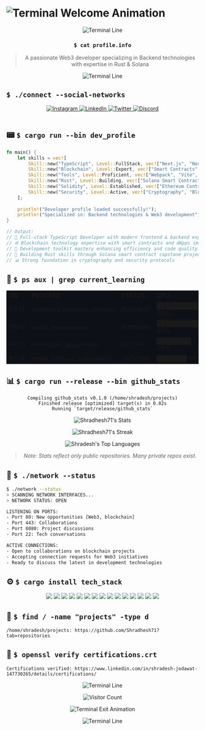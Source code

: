 # <img src="https://readme-typing-svg.demolab.com?font=Fira+Code&size=32&duration=2800&pause=2000&color=00FF41&background=000000&center=true&vCenter=true&width=940&height=50&lines=~$+whoami+%3E+shradesh_jain;~$+echo+%22Welcome+to+my+terminal%22" align="center" alt="Terminal Welcome Animation">

<div align="center">
  
  ![Terminal Line](https://i.imgur.com/waxVImv.png)
  
  ### `$ cat profile.info`
  > A passionate Web3 developer specializing in Backend technologies with expertise in Rust & Solana
  
  ![Terminal Line](https://i.imgur.com/waxVImv.png)
</div>

## `$ ./connect --social-networks`

<div align="center">
  <a href="https://www.instagram.com/shradesh_jain71/">
    <img src="https://img.shields.io/badge/-Instagram-%23E4405F?style=for-the-badge&logo=instagram&logoColor=white&labelColor=black" alt="Instagram"/>
  </a>
  <a href="https://www.linkedin.com/in/shradesh-jain-147730265/">
    <img src="https://img.shields.io/badge/-LinkedIn-%230077B5?style=for-the-badge&logo=linkedin&logoColor=white&labelColor=black" alt="LinkedIn"/>
  </a>
  <a href="https://x.com/Shradeshjain835">
    <img src="https://img.shields.io/badge/-Twitter-%231DA1F2?style=for-the-badge&logo=x&logoColor=white&labelColor=black" alt="Twitter"/>
  </a>
  <a href="https://discord.com/invite/mUwy5MJc">
    <img src="https://img.shields.io/badge/-Discord-%237289DA?style=for-the-badge&logo=discord&logoColor=white&labelColor=black" alt="Discord"/>
  </a>
</div>

<br>

## 📟 `$ cargo run --bin dev_profile`

```rust
fn main() {
    let skills = vec![
        Skill::new("TypeScript", Level::FullStack, vec!["Next.js", "Node.js", "NestJs"]),
        Skill::new("Blockchain", Level::Expert, vec!["Smart Contracts", "dApps", "Web3"]),
        Skill::new("Tools", Level::Proficient, vec!["Webpack", "Vite", "ESLint"]),
        Skill::new("Rust", Level::Building, vec!["Solana Smart Contracts"]),  
        Skill::new("Solidity", Level::Established, vec!["Ethereum Contracts"]),
        Skill::new("Security", Level::Active, vec!["Cryptography", "Blockchain Protocols"]),
    ];
    
    println!("Developer profile loaded successfully!");
    println!("Specialized in: Backend technologies & Web3 development");
}

// Output:
// 🚀 Full-stack TypeScript Developer with modern frontend & backend experience
// 🌐 Blockchain technology expertise with smart contracts and dApps implementation
// 🔧 Development toolkit mastery enhancing efficiency and code quality
// 🦀 Building Rust skills through Solana smart contract capstone projects
// 📊 Strong foundation in cryptography and security protocols
```

## 🧠 `$ ps aux | grep current_learning`

<div align="center">
  <table border="0" style="background-color:#0d1117; border-color:#161b22;">
    <tr>
      <td><b>PID</b></td>
      <td><b>PROCESS</b></td>
      <td><b>STATUS</b></td>
      <td><b>CPU</b></td>
    </tr>
    <tr>
      <td>9571</td>
      <td>advanced_backend_modules</td>
      <td>RUNNING</td>
      <td>██████████ 85%</td>
    </tr>
    <tr>
      <td>9572</td>
      <td>web3_development</td>
      <td>RUNNING</td>
      <td>███████████ 90%</td>
    </tr>
    <tr>
      <td>9573</td>
      <td>blockchain_app_design</td>
      <td>ACTIVE</td>
      <td>████████ 75%</td>
    </tr>
    <tr>
      <td>9574</td>
      <td>smart_contract_optimization</td>
      <td>ONGOING</td>
      <td>███████ 68%</td>
    </tr>
  </table>
</div>

## 📊 `$ cargo run --release --bin github_stats`

<div align="center">
  
  ```
  Compiling github_stats v0.1.0 (/home/shradesh/projects)
  Finished release [optimized] target(s) in 0.82s
  Running `target/release/github_stats`
  ```
  
  ![Shradhesh71's Stats](https://github-readme-stats.vercel.app/api?username=Shradhesh71&theme=radical&show_icons=true&&count_private=true&hide_border=true&bg_color=0D1117)
  
  ![Shradhesh71's Streak](https://github-readme-streak-stats.herokuapp.com/?user=Shradhesh71&theme=radical&hide_border=true&background=0D1117)
  
  ![Shradesh's Top Languages](https://github-readme-stats.vercel.app/api/top-langs/?username=Shradhesh71&layout=compact&theme=radical&hide_border=true&bg_color=0D1117)

  > *Note: Stats reflect only public repositories. Many private repos exist.*
</div>

## 🔌 `$ ./network --status`

```bash
$ ./network --status
> SCANNING NETWORK INTERFACES...
> NETWORK STATUS: OPEN

LISTENING ON PORTS:
- Port 80: New opportunities [Web3, blockchain] 
- Port 443: Collaborations
- Port 8080: Project discussions
- Port 22: Tech conversations

ACTIVE CONNECTIONS:
- Open to collaborations on blockchain projects
- Accepting connection requests for Web3 initiatives
- Ready to discuss the latest in development technologies
```

## ⚙️ `$ cargo install tech_stack`

<div align="center">
  <img src="https://img.shields.io/badge/JavaScript-%23323330.svg?style=for-the-badge&logo=javascript&logoColor=%23F7DF1E&labelColor=black" />
  <img src="https://img.shields.io/badge/TypeScript-%23007ACC.svg?style=for-the-badge&logo=typescript&logoColor=white&labelColor=black" />
  <img src="https://img.shields.io/badge/React-%2320232a.svg?style=for-the-badge&logo=react&logoColor=%2361DAFB&labelColor=black" />
  <img src="https://img.shields.io/badge/Next.js-black?style=for-the-badge&logo=next.js&logoColor=white" />
  <img src="https://img.shields.io/badge/TailwindCSS-%2338B2AC.svg?style=for-the-badge&logo=tailwind-css&logoColor=white&labelColor=black" />
  <img src="https://img.shields.io/badge/Node.js-6DA55F?style=for-the-badge&logo=node.js&logoColor=white&labelColor=black" />
  <img src="https://img.shields.io/badge/Express.js-%23404d59.svg?style=for-the-badge&logo=express&logoColor=%2361DAFB&labelColor=black" />
  <img src="https://img.shields.io/badge/NestJS-%23E0234E.svg?style=for-the-badge&logo=nestjs&logoColor=white&labelColor=black" />
  <img src="https://img.shields.io/badge/Prisma-%2300ADD8.svg?style=for-the-badge&logo=prisma&logoColor=white&labelColor=black" />
  <img src="https://img.shields.io/badge/Rust-%23000000.svg?style=for-the-badge&logo=rust&logoColor=white&labelColor=black" />
  <img src="https://img.shields.io/badge/Solidity-%23363636.svg?style=for-the-badge&logo=solidity&logoColor=white&labelColor=black" />
  <img src="https://img.shields.io/badge/Solana-%239945FF.svg?style=for-the-badge&logo=solana&logoColor=white&labelColor=black" />
  <img src="https://img.shields.io/badge/Ethereum-%233C3C3D.svg?style=for-the-badge&logo=ethereum&logoColor=white&labelColor=black" />
  <img src="https://img.shields.io/badge/IPFS-%23499DB2.svg?style=for-the-badge&logo=ipfs&logoColor=white&labelColor=black" />
  <img src="https://img.shields.io/badge/Docker-%232496ED.svg?style=for-the-badge&logo=docker&logoColor=white&labelColor=black" />
</div>

## 📂 `$ find / -name "projects" -type d`

```
/home/shradesh/projects: https://github.com/Shradhesh71?tab=repositories
```

## 🔐 `$ openssl verify certifications.crt`

```
Certifications verified: https://www.linkedin.com/in/shradesh-jodawat-147730265/details/certifications/
```

<div align="center">
  
  ![Terminal Line](https://i.imgur.com/waxVImv.png)
  
  ![Visitor Count](https://komarev.com/ghpvc/?username=Shradhesh71&label=Visitors&color=0e75b6&style=flat)
  
  <img src="https://readme-typing-svg.demolab.com?font=Fira+Code&size=24&duration=2800&pause=2000&color=00FF41&background=000000&center=true&vCenter=true&width=940&height=50&lines=~$+exit;~$+Session+terminated.+Thank+you+for+visiting!" align="center" alt="Terminal Exit Animation">
  
  ![Terminal Line](https://i.imgur.com/waxVImv.png)
</div>

